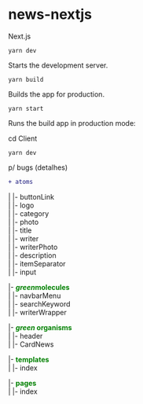 # news-nextjs
Next.js

`yarn dev`

Starts the development server.

`yarn build`

Builds the app for production.

`yarn start`

Runs the build app in production mode:

cd Client

`yarn dev`

p/ bugs (detalhes)

```diff
+ atoms
```
| |- buttonLink</br>
| |- logo</br>
| |- category</br>
| |- photo</br>
| |- title</br>
| |- writer</br>
| |- writerPhoto</br>
| |- description</br>
| |- itemSeparator</br>
| |- input</br>

|- <span style="color:green"><b><em>green</em>molecules</b></span></br>
| |- navbarMenu</br>
| |- searchKeyword</br>
| |- writerWrapper</br>

|- <span style="color:green"><b>*green* organisms</b></span></br>
| |- header</br>
| |- CardNews</br>

|- <b><span style="color:green">templates</span></b></br>
| |- index</br>

|- <span style="color:green"><b>pages</b></span></br>
| |- index</br>
